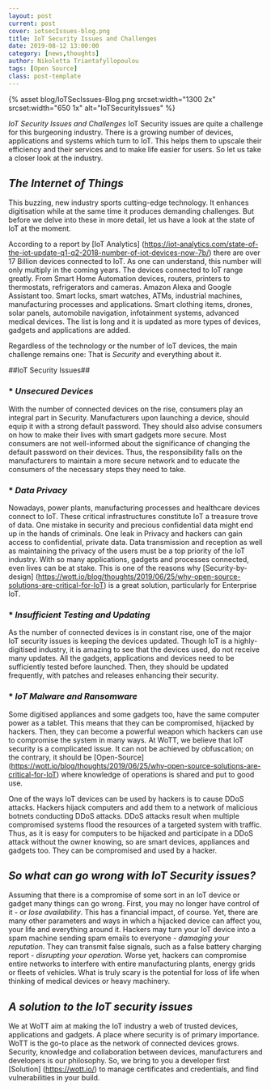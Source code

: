 ```yaml
---
layout: post
current: post
cover: iotsecIssues-blog.png
title: IoT Security Issues and Challenges
date: 2019-08-12 13:00:00
category: [news,thoughts]
author: Nikoletta Triantafyllopoulou
tags: [Open Source]
class: post-template
---
```

{% asset blog/IoTSecIssues-Blog.png srcset:width="1300 2x" srcset:width="650 1x" alt="IoTSecurityIssues" %}

*IoT Security Issues and Challenges* 
IoT Security issues are quite a challenge for this burgeoning industry. There is a growing number of devices, applications and systems which turn to IoT. This helps them to upscale their efficiency and their services and to make life easier for users. So let us take a closer look at the industry.

## *The Internet of Things* ##
This buzzing, new industry sports cutting-edge technology. It enhances digitisation while at the same time it produces demanding challenges.
But before we delve into these in more detail, let us have a look at the state of IoT at the moment.  

According to a report by [IoT Analytics] (https://iot-analytics.com/state-of-the-iot-update-q1-q2-2018-number-of-iot-devices-now-7b/) there are over 17 Billion devices connected to IoT. As one can understand, this number will only multiply in the coming years. The devices connected to IoT range greatly.  From Smart Home Automation devices, routers, printers to thermostats, refrigerators and cameras. Amazon Alexa and Google Assistant too. Smart locks, smart watches, ATMs, industrial machines, manufacturing processes and applications. Smart clothing items, drones, solar panels, automobile navigation, infotainment systems, advanced medical devices.  The list is long and it is updated as more types of devices, gadgets and applications are added.

Regardless of the technology or the number  of IoT devices, the main challenge remains one: That is *Security* and everything about it.

##IoT Security Issues##
### * *Unsecured Devices*
With the number of connected devices on the rise, consumers play an integral part in Security. Manufacturers upon launching a device, should equip it with a strong default password. They should also advise consumers on how to make their lives with smart gadgets more secure. Most consumers are not well-informed about the significance of changing the default password on their devices. Thus, the responsibility falls on the manufacturers to maintain a more secure network and to educate the consumers of the necessary steps they need to take.
### * *Data Privacy*
Nowadays, power plants, manufacturing processes and healthcare devices connect to IoT. These critical infrastructures constitute IoT a treasure trove of data. One mistake in security and precious confidential data might end up in the hands of criminals.  One leak in Privacy and hackers can gain access to confidential, private data. Data transmission and reception as well as maintaining the privacy of the users must be a top priority of the IoT industry. With so many applications, gadgets and processes connected, even lives can be at stake. This is one of the reasons why [Security-by-design] (https://wott.io/blog/thoughts/2019/06/25/why-open-source-solutions-are-critical-for-IoT) is a great solution, particularly  for Enterprise IoT. 

### * *Insufficient  Testing and Updating*
As the number of connected devices is in constant rise, one of the major IoT security issues is keeping the devices updated. Though IoT is a highly-digitised industry, it is amazing to see that the devices used, do not receive many updates.  All the gadgets, applications and devices need to be sufficiently tested before launched. Then, they should be updated frequently, with patches and releases enhancing their security.
### * *IoT Malware and Ransomware*
Some digitised appliances and some gadgets too, have the same computer power as a tablet. This means that they can be compromised, hijacked by hackers. Then, they can become a powerful weapon which hackers can use to compromise the system in many ways. At WoTT, we believe that IoT security is a complicated issue. It can not be achieved by obfuscation; on the contrary, it should be [Open-Source] (https://wott.io/blog/thoughts/2019/06/25/why-open-source-solutions-are-critical-for-IoT) where knowledge of operations is shared and put to good use. 

One of the ways IoT devices can be used by hackers is to cause DDoS attacks. Hackers hijack computers and add them to a network of malicious botnets conducting DDoS attacks. DDoS attacks result when multiple compromised systems flood the resources of a targeted system with traffic. Thus, as it is easy for computers to be hijacked and participate in a DDoS attack without the owner knowing, so are smart devices, appliances and gadgets too. They can be compromised and used by a hacker. 

## *So what can go wrong with IoT Security issues?* ##

Assuming that there is a compromise of some sort in an IoT device or gadget many things can go wrong. First, you may no longer have control of it - or _lose availability_. This has a financial impact, of course. Yet, there are many other parameters and ways in which a hijacked device can affect you, your life and everything around it. Hackers may turn your IoT device into a spam machine sending spam emails to everyone - _damaging your reputation_.  They can transmit false signals, such as a false battery charging report - _disrupting your operation_.  Worse yet, hackers can compromise entire networks to interfere with entire manufacturing plants, energy grids or fleets of vehicles. What is truly scary is the potential for loss of life when thinking of medical devices or heavy machinery. 


## *A solution to the IoT security issues* ##

We at WoTT aim at making the IoT industry a web of trusted devices, applications and gadgets. A place where security is of primary importance. WoTT is the go-to place as the network of connected devices grows.  Security, knowledge and collaboration between devices, manufacturers and developers is our philosophy. So, we bring to you a developer first [Solution] (https://wott.io/) to manage certificates and credentials, and find vulnerabilities in your build.